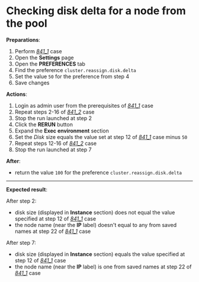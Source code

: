 # Checking disk delta for a node from the pool

**Preparations**:

1. Perform [_841\_1_](841_1_pool_creation.md) case
2. Open the **Settings** page
3. Open the **PREFERENCES** tab
4. Find the preference `cluster.reassign.disk.delta`
5. Set the value `50` for the preference from step 4
6. Save changes

**Actions**:

1. Login as admin user from the prerequisites of [_841\_1_](841_1_pool_creation.md) case
2. Repeat steps 2-16 of [_841\_2_](841_2_pool_usage.md) case
3. Stop the run launched at step 2
4. Click the **RERUN** button
5. Expand the **Exec environment** section
6. Set the _Disk_ size equals the value set at step 12 of [_841\_1_](841_1_pool_creation.md) case minus `50`
7. Repeat steps 12-16 of [_841\_2_](841_2_pool_usage.md) case
8. Stop the run launched at step 7

**After**:

- return the value `100` for the preference `cluster.reassign.disk.delta`

***

**Expected result**:

After step 2:

- disk size (displayed in **Instance** section) does not equal the value specified at step 12 of [_841\_1_](841_1_pool_creation.md) case
- the node name (near the **IP** label) doesn't equal to any from saved names at step 22 of [_841\_1_](841_1_pool_creation.md) case

After step 7:

- disk size (displayed in **Instance** section) equals the value specified at step 12 of [_841\_1_](841_1_pool_creation.md) case
- the node name (near the **IP** label) is one from saved names at step 22 of [_841\_1_](841_1_pool_creation.md) case
